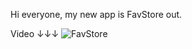 Hi everyone, my new app is FavStore out.

Video
 ↓↓↓
![FavStore](https://github.com/fatihoguuz/FavStore/assets/141723606/871255ed-bf7f-482f-8e98-563cbd59d28d)

